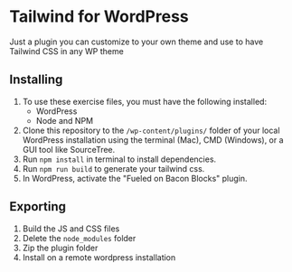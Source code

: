 # Tailwind for WordPress

Just a plugin you can customize to your own theme and use to have Tailwind CSS in any WP theme

## Installing

1. To use these exercise files, you must have the following installed:
   - WordPress
   - Node and NPM
2. Clone this repository to the `/wp-content/plugins/` folder of your local WordPress installation using the terminal (Mac), CMD (Windows), or a GUI tool like SourceTree.
3. Run `npm install` in terminal to install dependencies.
4. Run `npm run build` to generate your tailwind css.
5. In WordPress, activate the "Fueled on Bacon Blocks" plugin.

## Exporting
1. Build the JS and CSS files
2. Delete the `node_modules` folder
3. Zip the plugin folder
4. Install on a remote wordpress installation
